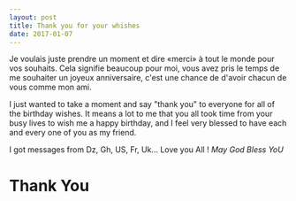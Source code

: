 ```yaml
---
layout: post
title: Thank you for your whishes
date: 2017-01-07
---
```

<p>
Je voulais juste prendre un moment et dire «merci» à tout le monde pour vos souhaits. Cela signifie beaucoup pour moi, vous avez pris le temps de me souhaiter un joyeux anniversaire, c'est une chance de d'avoir chacun de vous comme mon ami. </p>
<p>I just wanted to take a moment and say "thank you" to everyone for all 
of the birthday wishes. It means a lot to me that you all took time from 
your busy lives to wish me a happy birthday, and I feel very blessed to have 
each and every one of you as my friend.</p>
<p>I got messages from Dz, Gh, US, Fr, Uk... Love you All ! <em>May God Bless YoU</em> </p>
<h1 class='elegantshadow'>Thank You</h1>
